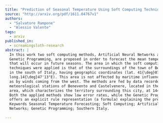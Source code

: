 ```yaml
---
title: "Prediction of Seasonal Temperature Using Soft Computing Techniques:   Application in Benevento (Southern Italy) Area"
source: "http://arxiv.org/pdf/1611.04767v1"
authors:
  - "Salvatore Rampone"
  - "Alessio Valente"
tags:
  - arxiv
published_in:
  - screamingsloth-research
abstract: |
  In this work two soft computing methods, Artificial Neural Networks and
  Genetic Programming, are proposed in order to forecast the mean temperature
  that will occur in future seasons. The area in which the soft computing
  techniques were applied is that of the surroundings of the town of Benevento,
  in the south of Italy, having geographic coordinates (lat. 41{\deg}07'50"N;
  long.14{\deg}47'13"E). This area is not affected by maritime influences as well
  as by winds coming from the west. The methods are fed by data recorded in the
  meteorological stations of Benevento and Castelvenere, located in the hilly
  area, which characterizes the territory surrounding this city, at 144 m a.s.l.
  Both the applied methods show low error rates, while the Genetic Programming
  offers an explicit rule representation (a formula) explaining the prevision.
  Keywords Seasonal Temperature Forecasting; Soft Computing; Artificial Neural
  Networks; Genetic Programming; Southern Italy.
  
---
```

